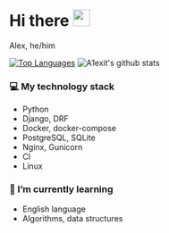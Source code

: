 # Hi there <img src="https://raw.githubusercontent.com/MartinHeinz/MartinHeinz/master/wave.gif" width="30px">

Alex, he/him

[![Top Languages](https://github-readme-stats.vercel.app/api/top-langs/?username=A1exit&layout=compact)]()
![A1exit's github stats](https://github-readme-stats.vercel.app/api?username=A1exit&show_icons=true&include_all_commits=true&count_private=true)

### 💻 My technology stack
 - Python
 - Django, DRF
 - Docker, docker-compose
 - PostgreSQL, SQLite
 - Nginx, Gunicorn
 - CI
 - Linux

### 🌱 I’m currently learning
 - English language
 - Algorithms, data structures
